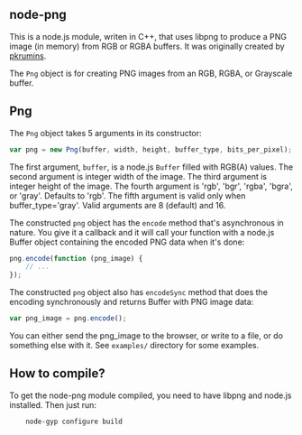 node-png
--------

This is a node.js module, writen in C++, that uses libpng to produce a PNG
image (in memory) from RGB or RGBA buffers. It was originally created
by [pkrumins](https://github.com/pkrumins/node-png).

The `Png` object is for creating PNG images from an RGB, RGBA, or Grayscale buffer.

Png
---

The `Png` object takes 5 arguments in its constructor:

``` javascript
var png = new Png(buffer, width, height, buffer_type, bits_per_pixel);
```

The first argument, `buffer`, is a node.js `Buffer` filled with RGB(A) values.
The second argument is integer width of the image.
The third argument is integer height of the image.
The fourth argument is 'rgb', 'bgr', 'rgba', 'bgra', or 'gray'. Defaults to 'rgb'.
The fifth argument is valid only when buffer_type='gray'. Valid arguments are 8 (default) and 16.

The constructed `png` object has the `encode` method that's asynchronous in nature.
You give it a callback and it will call your function with a node.js Buffer object
containing the encoded PNG data when it's done:

``` javascript
png.encode(function (png_image) {
    // ...
});
```

The constructed `png` object also has `encodeSync` method that does the encoding
synchronously and returns Buffer with PNG image data:

``` javascript
var png_image = png.encode();
```

You can either send the png_image to the browser, or write to a file, or
do something else with it. See `examples/` directory for some examples.

How to compile?
---------------

To get the node-png module compiled, you need to have libpng and node.js
installed. Then just run:

``` bash
    node-gyp configure build
```
